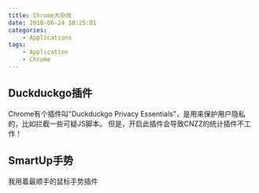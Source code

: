 ```yaml
---
title: Chrome大杂烩
date: 2018-06-24 18:25:01
categories:
    - Applications
tags:
    - Application
    - Chrome
---
```


## Duckduckgo插件

Chrome有个插件叫"Duckduckgo Privacy Essentials"，是用来保护用户隐私的，比如拦截一些可疑JS脚本。
但是，开启此插件会导致CNZZ的统计插件不工作！

## SmartUp手势

我用着最顺手的鼠标手势插件

